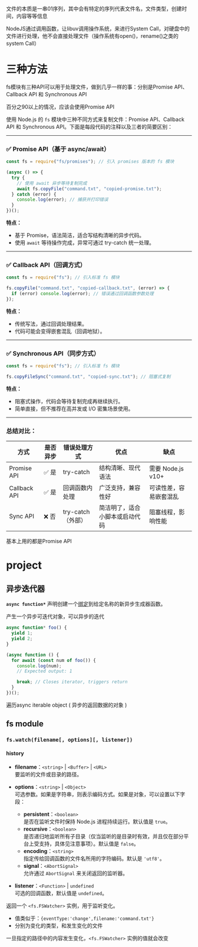 
文件的本质是一串01序列，其中会有特定的序列代表文件名，文件类型，创建时间，内容等等信息

NodeJS通过调用函数，让libuv调用操作系统，来进行System Call，对硬盘中的文件进行处理，他不会直接处理文件（操作系统有open()，rename()之类的system Call）

# 三种方法

fs模块有三种API可以用于处理文件，做到几乎一样的事：分别是Promise API、Callback API 和 Synchronous API

百分之90以上的情况，应该会使用Promise API

使用 Node.js 的 `fs` 模块中三种不同方式来复制文件：Promise API、Callback API 和 Synchronous API。下面是每段代码的注释以及三者的简要区别：

---

### ✅ **Promise API（基于 async/await）**

```js
const fs = require("fs/promises"); // 引入 promises 版本的 fs 模块

(async () => {
  try {
    // 使用 await 异步等待复制完成
    await fs.copyFile("command.txt", "copied-promise.txt");
  } catch (error) {
    console.log(error); // 捕获并打印错误
  }
})();
```

**特点：**

- 基于 Promise，语法简洁，适合写结构清晰的异步代码。
- 使用 `await` 等待操作完成，异常可通过 try-catch 统一处理。

---

### ✅ **Callback API（回调方式）**

```js
const fs = require("fs"); // 引入标准 fs 模块

fs.copyFile("command.txt", "copied-callback.txt", (error) => {
  if (error) console.log(error); // 错误通过回调函数参数处理
});
```

**特点：**

- 传统写法，通过回调处理结果。
- 代码可能会变得嵌套混乱（回调地狱）。

---

### ✅ **Synchronous API（同步方式）**

```js
const fs = require("fs"); // 引入标准 fs 模块

fs.copyFileSync("command.txt", "copied-sync.txt"); // 阻塞式复制
```

**特点：**

- 阻塞式操作，代码会等待复制完成再继续执行。
- 简单直接，但不推荐在高并发或 I/O 密集场景使用。

---

### 总结对比：

|方式|是否异步|错误处理方式|优点|缺点|
|---|---|---|---|---|
|Promise API|✅ 是|try-catch|结构清晰、现代语法|需要 Node.js v10+|
|Callback API|✅ 是|回调函数内处理|广泛支持，兼容性好|可读性差，容易嵌套混乱|
|Sync API|❌ 否|try-catch（外部）|简洁明了，适合小脚本或启动代码|阻塞线程，影响性能|

基本上用的都是Promise API

# project

## 异步迭代器

**`async function*`** 声明创建一个[绑定](https://developer.mozilla.org/zh-CN/docs/Glossary/Binding)到给定名称的新异步生成器函数。

产生一个异步可迭代对象，可以异步的迭代

```js
async function* foo() {
  yield 1;
  yield 2;
}

(async function () {
  for await (const num of foo()) {
    console.log(num);
    // Expected output: 1

    break; // Closes iterator, triggers return
  }
})();
```

遍历async iterable object ( 异步的返回数据的对象 )

## fs module
### `fs.watch(filename[, options][, listener])`

#### history

- **filename**：`<string>` | `<Buffer>` | `<URL>`  
    要监听的文件或目录的路径。
    
- **options**：`<string>` | `<Object>`  
    可选参数。如果是字符串，则表示编码方式。如果是对象，可以设置以下字段：
    
    - **persistent**：`<boolean>`  
        是否在监听文件时保持 Node.js 进程持续运行。默认值是 `true`。
    - **recursive**：`<boolean>`  
        是否递归地监听所有子目录（仅当监听的是目录时有效，并且仅在部分平台上受支持，具体见注意事项）。默认值是 `false`。
    - **encoding**：`<string>`  
        指定传给回调函数的文件名所用的字符编码。默认是 `'utf8'`。
    - **signal**：`<AbortSignal>`  
        允许通过 `AbortSignal` 来关闭返回的监听器。
    
- **listener**：`<Function>` | `undefined`  
    可选的回调函数，默认值是 `undefined`。


返回一个 `<fs.FSWatcher>` 实例，用于监听变化。
- 值类似于：`{eventType:'change',filename:'command.txt'}`
- 分别为变化的类型，和发生变化的文件

一旦指定的路径中的内容发生变化，`<fs.FSWatcher>` 实例的值就会改变
